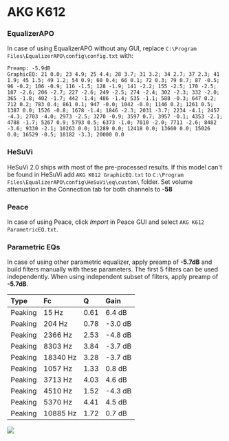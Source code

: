 # AKG K612

### EqualizerAPO
In case of using EqualizerAPO without any GUI, replace `C:\Program Files\EqualizerAPO\config\config.txt`
with:
```
Preamp: -5.9dB
GraphicEQ: 21 0.0; 23 4.9; 25 4.4; 28 3.7; 31 3.2; 34 2.7; 37 2.3; 41 1.9; 45 1.5; 49 1.2; 54 0.9; 60 0.4; 66 0.1; 72 0.3; 79 0.7; 87 -0.5; 96 -0.2; 106 -0.9; 116 -1.5; 128 -1.9; 141 -2.2; 155 -2.5; 170 -2.5; 187 -2.6; 206 -2.7; 227 -2.6; 249 -2.5; 274 -2.4; 302 -2.3; 332 -2.0; 365 -1.8; 402 -1.7; 442 -1.4; 486 -1.4; 535 -1.1; 588 -0.3; 647 0.2; 712 0.2; 783 0.4; 861 0.1; 947 -0.0; 1042 -0.0; 1146 0.2; 1261 0.5; 1387 0.0; 1526 -0.8; 1678 -1.4; 1846 -2.3; 2031 -3.7; 2234 -4.1; 2457 -4.3; 2703 -4.0; 2973 -2.5; 3270 -0.9; 3597 0.7; 3957 -0.1; 4353 -2.1; 4788 -1.7; 5267 0.9; 5793 0.5; 6373 -1.0; 7010 -2.0; 7711 -2.6; 8482 -3.6; 9330 -2.1; 10263 0.0; 11289 0.0; 12418 0.0; 13660 0.0; 15026 0.0; 16529 -0.5; 18182 -3.3; 20000 0.0
```

### HeSuVi
HeSuVi 2.0 ships with most of the pre-processed results. If this model can't be found in HeSuVi add
`AKG K612 GraphicEQ.txt` to `C:\Program Files\EqualizerAPO\config\HeSuVi\eq\custom\` folder.
Set volume attenuation in the Connection tab for both channels to **-58**

### Peace
In case of using Peace, click *Import* in Peace GUI and select `AKG K612 ParametricEQ.txt`.

### Parametric EQs
In case of using other parametric equalizer, apply preamp of **-5.7dB** and build filters manually
with these parameters. The first 5 filters can be used independently.
When using independent subset of filters, apply preamp of **-5.7dB**.

| Type    | Fc       |    Q | Gain    |
|:--------|:---------|:-----|:--------|
| Peaking | 15 Hz    | 0.61 | 6.4 dB  |
| Peaking | 204 Hz   | 0.78 | -3.0 dB |
| Peaking | 2366 Hz  | 2.53 | -4.8 dB |
| Peaking | 8303 Hz  | 3.84 | -3.7 dB |
| Peaking | 18340 Hz | 3.28 | -3.7 dB |
| Peaking | 1057 Hz  | 1.33 | 0.8 dB  |
| Peaking | 3713 Hz  | 4.03 | 4.6 dB  |
| Peaking | 4510 Hz  | 1.52 | -4.3 dB |
| Peaking | 5370 Hz  | 4.41 | 4.5 dB  |
| Peaking | 10885 Hz | 1.72 | 0.7 dB  |

![](https://raw.githubusercontent.com/jaakkopasanen/AutoEq/master/results/innerfidelity/sbaf-serious/AKG%20K612/AKG%20K612.png)